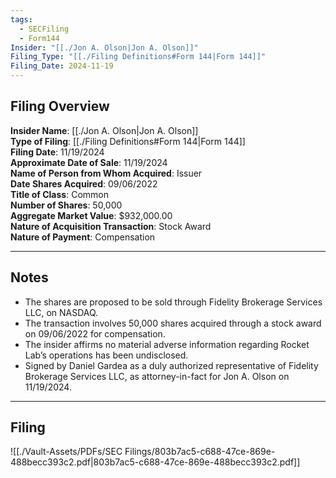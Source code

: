 ```yaml
---
tags:
  - SECFiling
  - Form144
Insider: "[[./Jon A. Olson|Jon A. Olson]]"
Filing_Type: "[[./Filing Definitions#Form 144|Form 144]]"
Filing_Date: 2024-11-19
---
```

## Filing Overview

**Insider Name**: [[./Jon A. Olson|Jon A. Olson]]  
**Type of Filing**: [[./Filing Definitions#Form 144|Form 144]]  
**Filing Date**: 11/19/2024  
**Approximate Date of Sale**: 11/19/2024  
**Name of Person from Whom Acquired**: Issuer  
**Date Shares Acquired**: 09/06/2022  
**Title of Class**: Common  
**Number of Shares**: 50,000  
**Aggregate Market Value**: $932,000.00  
**Nature of Acquisition Transaction**: Stock Award  
**Nature of Payment**: Compensation

---
## Notes

- The shares are proposed to be sold through Fidelity Brokerage Services LLC, on NASDAQ.
- The transaction involves 50,000 shares acquired through a stock award on 09/06/2022 for compensation.
- The insider affirms no material adverse information regarding Rocket Lab’s operations has been undisclosed.
- Signed by Daniel Gardea as a duly authorized representative of Fidelity Brokerage Services LLC, as attorney-in-fact for Jon A. Olson on 11/19/2024.

----
## Filing

![[./Vault-Assets/PDFs/SEC Filings/803b7ac5-c688-47ce-869e-488becc393c2.pdf|803b7ac5-c688-47ce-869e-488becc393c2.pdf]]
